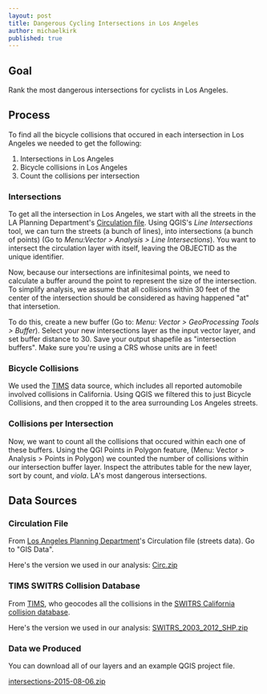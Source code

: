 ```yaml
---
layout: post
title: Dangerous Cycling Intersections in Los Angeles
author: michaelkirk
published: true
---
```


Goal
----

Rank the most dangerous intersections for cyclists in Los Angeles.

Process
-------

To find all the bicycle collisions that occured in each intersection in Los
Angeles we needed to get the following:

1. Intersections in Los Angeles
2. Bicycle collisions in Los Angeles
3. Count the collisions per intersection

### Intersections

To get all the intersection in Los Angeles, we start with all the streets in
the LA Planning Department's [Circulation file](#data-circulation). Using
QGIS's *Line Intersections* tool, we can turn the streets (a bunch of lines),
into intersections (a bunch of points) (Go to *Menu:Vector > Analysis > Line
Intersections*). You want to intersect the circulation layer with itself,
leaving the OBJECTID as the unique identifier.

Now, because our intersections are infinitesimal points, we need to calculate a
buffer around the point to represent the size of the intersection. To simplify
analysis, we assume that all collisions within 30 feet of the center of the
intersection should be considered as having happened "at" that intersetion.

To do this, create a new buffer (Go to: *Menu: Vector > GeoProcessing Tools > Buffer*).
Select your new intersections layer as the input vector layer, and set
buffer distance to 30. Save your output shapefile as "intersection
buffers". Make sure you're using a CRS whose units are in feet!

### Bicycle Collisions

We used the [TIMS](#data-tims) data source, which includes all reported
automobile involved collisions in California. Using QGIS we filtered this to
just Bicycle Collisions, and then cropped it to the area surrounding Los
Angeles streets.

### Collisions per Intersection

Now, we want to count all the collisions that occured within each one of
these buffers. Using the QGI Points in Polygon feature,
(Menu: Vector > Analysis > Points in Polygon) we counted the number of
collisions within our intersection buffer layer. Inspect the attributes
table for the new layer, sort by count, and *viola*. LA's most dangerous
intersections.

Data Sources
------------

### <a name="data-circulation"></a> Circulation File

From [Los Angeles Planning Department](http://cityplanning.lacity.org/)'s
Circulation file (streets data). Go to "GIS Data".

Here's the version we used in our analysis: [Circ.zip](https://collision-la.s3-uswest-1.amazonaws.com/data/2015-08-06-dangerous-cycling-intersections-in-los-angeles/Circ.zip)

### <a name="data-tims"></a> TIMS SWITRS Collision Database

From [TIMS](http://tims.berkeley.edu/), who geocodes all the collisions in the [SWITRS California collision database](http://iswitrs.chp.ca.gov/).

Here's the version we used in our analysis: [SWITRS_2003_2012_SHP.zip](https://collision-la.s3-uswest-1.amazonaws.com/data/2015-08-06-dangerous-cycling-intersections-in-los-angeles/SWITRS_2003_2012_SHP.zip)

### Data we Produced

You can download all of our layers and an example QGIS project file.

[intersections-2015-08-06.zip](https://collision-la.s3-uswest-1.amazonaws.com/data/2015-08-06-dangerous-cycling-intersections-in-los-angeles/intersections-2015-08-06.zip)

